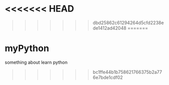 <<<<<<< HEAD
=======

>>>>>>> dbd25862c61294264d5cfd2238ede1412ad42048
=======
# myPython
something about learn python
>>>>>>> bc1ffe44b1b758621766375b2a776e7bde1cdf02

